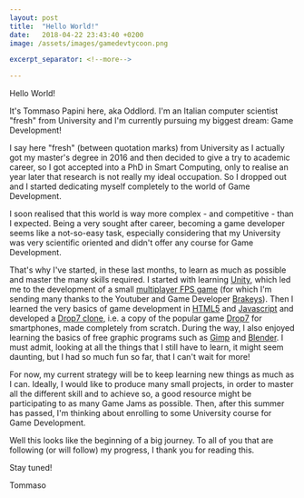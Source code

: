 ```yaml
---
layout: post
title:  "Hello World!"
date:   2018-04-22 23:43:40 +0200
image: /assets/images/gamedevtycoon.png

excerpt_separator: <!--more-->

---
```

Hello World!

It's Tommaso Papini here, aka Oddlord. I'm an Italian computer scientist "fresh" from University and I'm currently pursuing my biggest dream: Game Development!

<!--more-->

I say here "fresh" (between quotation marks) from University as I actually got my master's degree in 2016 and then decided to give a try to academic career, so I got accepted into a PhD in Smart Computing, only to realise an year later that research is not really my ideal occupation. So I dropped out and I started dedicating myself completely to the world of Game Development.

I soon realised that this world is way more complex - and competitive - than I expected. Being a very sought after career, becoming a game developer seems like a not-so-easy task, especially considering that my University was very scientific oriented and didn't offer any course for Game Development.

That's why I've started, in these last months, to learn as much as possible and master the many skills required. I started with learning [Unity](https://unity3d.com/), which led me to the development of a small [multiplayer FPS game](https://github.com/oddlord/gamedev-projects/tree/master/unity/MultiplayerFPS) (for which I'm sending many thanks to the Youtuber and Game Developer [Brakeys](http://brackeys.com/)). Then I learned the very basics of game development in [HTML5](https://en.wikipedia.org/wiki/HTML5) and [Javascript](https://en.wikipedia.org/wiki/JavaScript) and developed a [Drop7 clone](https://github.com/oddlord/html5-js-drop7), i.e. a copy of the popular game [Drop7](https://en.wikipedia.org/wiki/Drop7) for smartphones, made completely from scratch. During the way, I also enjoyed learning the basics of free graphic programs such as [Gimp](https://www.gimp.org/) and [Blender](https://www.blender.org/). I must admit, looking at all the things that I still have to learn, it might seem daunting, but I had so much fun so far, that I can't wait for more!

For now, my current strategy will be to keep learning new things as much as I can. Ideally, I would like to produce many small projects, in order to master all the different skill and to achieve so, a good resource might be participating to as many Game Jams as possible. Then, after this summer has passed, I'm thinking about enrolling to some University course for Game Development.

Well this looks like the beginning of a big journey. To all of you that are following (or will follow) my progress, I thank you for reading this.

Stay tuned!

Tommaso
